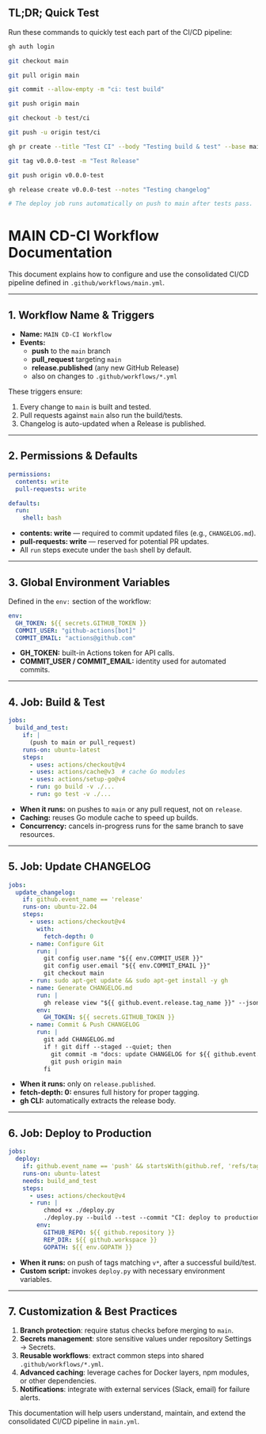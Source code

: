 ## TL;DR; Quick Test

Run these commands to quickly test each part of the CI/CD pipeline:

```bash
gh auth login
```

```bash
git checkout main
```

```bash
git pull origin main
```

```bash
git commit --allow-empty -m "ci: test build"
```

```bash
git push origin main
```

```bash
git checkout -b test/ci
```

```bash
git push -u origin test/ci
```

```bash
gh pr create --title "Test CI" --body "Testing build & test" --base main
```

```bash
git tag v0.0.0-test -m "Test Release"
```

```bash
git push origin v0.0.0-test
```

```bash
gh release create v0.0.0-test --notes "Testing changelog"
```

```bash
# The deploy job runs automatically on push to main after tests pass.
```

# MAIN CD-CI Workflow Documentation

This document explains how to configure and use the consolidated CI/CD pipeline defined in `.github/workflows/main.yml`.

---

## 1. Workflow Name & Triggers

- **Name:** `MAIN CD-CI Workflow`
- **Events:**
    - **push** to the `main` branch
    - **pull_request** targeting `main`
    - **release.published** (any new GitHub Release)
    - also on changes to `.github/workflows/*.yml`

These triggers ensure:

1. Every change to `main` is built and tested.
2. Pull requests against `main` also run the build/tests.
3. Changelog is auto-updated when a Release is published.

---

## 2. Permissions & Defaults

```yaml
permissions:
  contents: write
  pull-requests: write

defaults:
  run:
    shell: bash
```

- **contents: write** — required to commit updated files (e.g., `CHANGELOG.md`).
- **pull-requests: write** — reserved for potential PR updates.
- All `run` steps execute under the `bash` shell by default.

---

## 3. Global Environment Variables

Defined in the `env:` section of the workflow:

```yaml
env:
  GH_TOKEN: ${{ secrets.GITHUB_TOKEN }}
  COMMIT_USER: "github-actions[bot]"
  COMMIT_EMAIL: "actions@github.com"
```

- **GH_TOKEN:** built-in Actions token for API calls.
- **COMMIT_USER / COMMIT_EMAIL:** identity used for automated commits.

---

## 4. Job: Build & Test

```yaml
jobs:
  build_and_test:
    if: |
      (push to main or pull_request)
    runs-on: ubuntu-latest
    steps:
      - uses: actions/checkout@v4
      - uses: actions/cache@v3  # cache Go modules
      - uses: actions/setup-go@v4
      - run: go build -v ./...
      - run: go test -v ./...
```

- **When it runs:** on pushes to `main` or any pull request, not on `release`.
- **Caching:** reuses Go module cache to speed up builds.
- **Concurrency:** cancels in-progress runs for the same branch to save resources.

---

## 5. Job: Update CHANGELOG

```yaml
jobs:
  update_changelog:
    if: github.event_name == 'release'
    runs-on: ubuntu-22.04
    steps:
      - uses: actions/checkout@v4
        with:
          fetch-depth: 0
      - name: Configure Git
        run: |
          git config user.name "${{ env.COMMIT_USER }}"
          git config user.email "${{ env.COMMIT_EMAIL }}"
          git checkout main
      - run: sudo apt-get update && sudo apt-get install -y gh
      - name: Generate CHANGELOG.md
        run: |
          gh release view "${{ github.event.release.tag_name }}" --json body --jq .body > CHANGELOG.md
        env:
          GH_TOKEN: ${{ secrets.GITHUB_TOKEN }}
      - name: Commit & Push CHANGELOG
        run: |
          git add CHANGELOG.md
          if ! git diff --staged --quiet; then
            git commit -m "docs: update CHANGELOG for ${{ github.event.release.tag_name }}"
            git push origin main
          fi
```

- **When it runs:** only on `release.published`.
- **fetch-depth: 0:** ensures full history for proper tagging.
- **gh CLI:** automatically extracts the release body.

---

## 6. Job: Deploy to Production

```yaml
jobs:
  deploy:
    if: github.event_name == 'push' && startsWith(github.ref, 'refs/tags/v')
    runs-on: ubuntu-latest
    needs: build_and_test
    steps:
      - uses: actions/checkout@v4
      - run: |
          chmod +x ./deploy.py
          ./deploy.py --build --test --commit "CI: deploy to production" --tag "deploy-${{ github.run_number }}"
        env:
          GITHUB_REPO: ${{ github.repository }}
          REP_DIR: ${{ github.workspace }}
          GOPATH: ${{ env.GOPATH }}
```

- **When it runs:** on push of tags matching `v*`, after a successful build/test.
- **Custom script:** invokes `deploy.py` with necessary environment variables.

---

## 7. Customization & Best Practices

1. **Branch protection**: require status checks before merging to `main`.
2. **Secrets management**: store sensitive values under repository Settings → Secrets.
3. **Reusable workflows**: extract common steps into shared `.github/workflows/*.yml`.
4. **Advanced caching**: leverage caches for Docker layers, npm modules, or other dependencies.
5. **Notifications**: integrate with external services (Slack, email) for failure alerts.

This documentation will help users understand, maintain, and extend the consolidated CI/CD pipeline in `main.yml`.